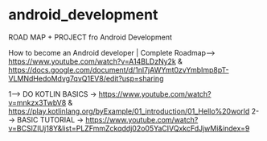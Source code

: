 # android_development
ROAD MAP + PROJECT fro Android Development

How to become an Android developer | Complete Roadmap-->  https://www.youtube.com/watch?v=A14BLDzNy2k & https://docs.google.com/document/d/1nl7jAWYmt0zvYmbImp8pT-VLMNdHedoMdvg7qvQ1EV8/edit?usp=sharing
    
1--> DO KOTLIN BASICS ->  https://www.youtube.com/watch?v=mnkzx3TwbV8 & https://play.kotlinlang.org/byExample/01_introduction/01_Hello%20world
2--> BASIC TUTORIAL -> https://www.youtube.com/watch?v=BCSlZIUj18Y&list=PLZFmmZckqddj02o05YaCIVQxkcFdJjwMi&index=9
